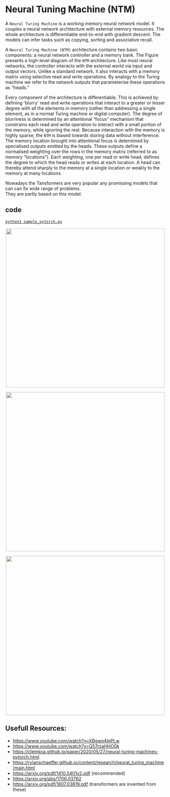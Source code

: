 # Neural Tuning Machine (NTM)
A `Neural Turing Machine` is a working memory neural network model. It couples a neural network architecture with external memory resources. The whole architecture is differentiable end-to-end with gradient descent. The models can infer tasks such as copying, sorting and associative recall.

A `Neural Turing Machine (NTM)` architecture contains two basic components: a neural network controller and a memory bank. The Figure presents a high-level diagram of the `NTM` architecture. Like most neural networks, the controller interacts with the external world via input and output vectors. Unlike a standard network, it also interacts with a memory matrix using selective read and write operations. By analogy to the Turing machine we refer to the network outputs that parameterise these operations as “heads.”

Every component of the architecture is differentiable. This is achieved by defining 'blurry' read and write operations that interact to a greater or lesser degree with all the elements in memory (rather than addressing a single element, as in a normal Turing machine or digital computer). The degree of blurriness is determined by an attentional “focus” mechanism that constrains each read and write operation to interact with a small portion of the memory, while ignoring the rest. Because interaction with the memory is highly sparse, the `NTM` is biased towards storing data without interference. The memory location brought into attentional focus is determined by specialised outputs emitted by the heads. These outputs define a normalised weighting over the rows in the memory matrix (referred to as memory “locations”). Each weighting, one per read or write head, defines the degree to which the head reads or writes at each location. A head can thereby attend sharply to the memory at a single location or weakly to the memory at many locations

Nowadays the Tansformers are very popular any promissing models that can can fix wide range of problems.  
They are partly based on this model.

<!-- https://github.com/nerdimite/ntm -->
<!-- https://github.com/MarkPKCollier/NeuralTuringMachine -->
## code 
<!-- [`python3 sample_keras.py`](./sample_keras.py)       -->
[`python3 sample_pytorch.py`](./sample_pytorch.py)  
<!-- [`python3 sample_scratch.py`](./sample_scratch.py)   -->

<p align="center">
  <img src="https://miro.medium.com/max/3256/1*mGoSlTKnPKcykWp0VYSqkw.png"  width="500px">
</p>
<p align="center">
  <img src="https://image.slidesharecdn.com/neuralturingmachines-150104010840-conversion-gate01/95/neural-turing-machines-7-638.jpg?cb=1420333769"  width="500px">
</p>
<p align="center">
  <img src="https://encrypted-tbn0.gstatic.com/images?q=tbn:ANd9GcT3FHUJAZL-EgnfoLZNMRV6g9rDZzX17aeLFg&usqp=CAU"  width="500px">
</p>

## Usefull Resources:
+ https://www.youtube.com/watch?v=XBgwq4IePLw
+ https://www.youtube.com/watch?v=Q57rzaHHO0k
+ https://clemkoa.github.io/paper/2020/05/27/neural-turing-machines-pytorch.html
+ https://rylanschaeffer.github.io/content/research/neural_turing_machine/main.html
+ https://arxiv.org/pdf/1410.5401v2.pdf (recommended)
+ https://arxiv.org/abs/1706.03762
+ https://arxiv.org/pdf/1807.03819.pdf (transformers are invented from these)